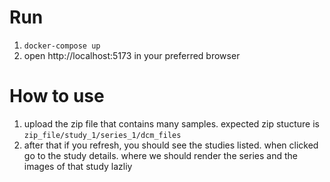 # Run
1. `docker-compose up`
2. open http://localhost:5173 in your preferred browser

# How to use
1. upload the zip file that contains many samples. expected zip stucture is `zip_file/study_1/series_1/dcm_files`
2. after that if you refresh, you should see the studies listed. when clicked go to the study details. where we should render the series and the images of that study lazliy
